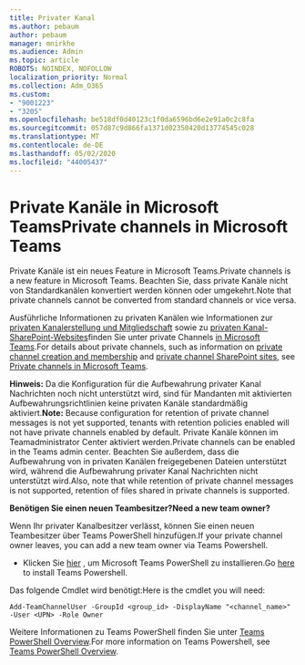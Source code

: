 ```yaml
---
title: Privater Kanal
ms.author: pebaum
author: pebaum
manager: mnirkhe
ms.audience: Admin
ms.topic: article
ROBOTS: NOINDEX, NOFOLLOW
localization_priority: Normal
ms.collection: Adm_O365
ms.custom:
- "9001223"
- "3205"
ms.openlocfilehash: be518df0d40123c1f0da6596bd6e2e91a0c2c8fa
ms.sourcegitcommit: 057d87c9d866fa1371d02350420d13774545c028
ms.translationtype: MT
ms.contentlocale: de-DE
ms.lasthandoff: 05/02/2020
ms.locfileid: "44005437"
---
```

# <a name="private-channels-in-microsoft-teams"></a><span data-ttu-id="1ff46-102">Private Kanäle in Microsoft Teams</span><span class="sxs-lookup"><span data-stu-id="1ff46-102">Private channels in Microsoft Teams</span></span>

<span data-ttu-id="1ff46-103">Private Kanäle ist ein neues Feature in Microsoft Teams.</span><span class="sxs-lookup"><span data-stu-id="1ff46-103">Private channels is a new feature in Microsoft Teams.</span></span> <span data-ttu-id="1ff46-104">Beachten Sie, dass private Kanäle nicht von Standardkanälen konvertiert werden können oder umgekehrt.</span><span class="sxs-lookup"><span data-stu-id="1ff46-104">Note that private channels cannot be converted from standard channels or vice versa.</span></span>

<span data-ttu-id="1ff46-105">Ausführliche Informationen zu privaten Kanälen wie Informationen zur [privaten Kanalerstellung und Mitgliedschaft](https://docs.microsoft.com/MicrosoftTeams/private-channels#private-channel-creation-and-membership) sowie zu [privaten Kanal-SharePoint-Websites](https://docs.microsoft.com/MicrosoftTeams/private-channels#private-channel-sharepoint-sites)finden Sie unter private Channels [in Microsoft Teams](https://docs.microsoft.com/MicrosoftTeams/private-channels).</span><span class="sxs-lookup"><span data-stu-id="1ff46-105">For details about private channels, such as information on [private channel creation and membership](https://docs.microsoft.com/MicrosoftTeams/private-channels#private-channel-creation-and-membership) and [private channel SharePoint sites](https://docs.microsoft.com/MicrosoftTeams/private-channels#private-channel-sharepoint-sites), see [Private channels in Microsoft Teams](https://docs.microsoft.com/MicrosoftTeams/private-channels).</span></span> 

<span data-ttu-id="1ff46-106">**Hinweis:** Da die Konfiguration für die Aufbewahrung privater Kanal Nachrichten noch nicht unterstützt wird, sind für Mandanten mit aktivierten Aufbewahrungsrichtlinien keine privaten Kanäle standardmäßig aktiviert.</span><span class="sxs-lookup"><span data-stu-id="1ff46-106">**Note:** Because configuration for retention of private channel messages is not yet supported, tenants with retention policies enabled will not have private channels enabled by default.</span></span> <span data-ttu-id="1ff46-107">Private Kanäle können im Teamadministrator Center aktiviert werden.</span><span class="sxs-lookup"><span data-stu-id="1ff46-107">Private channels can be enabled in the Teams admin center.</span></span> <span data-ttu-id="1ff46-108">Beachten Sie außerdem, dass die Aufbewahrung von in privaten Kanälen freigegebenen Dateien unterstützt wird, während die Aufbewahrung privater Kanal Nachrichten nicht unterstützt wird.</span><span class="sxs-lookup"><span data-stu-id="1ff46-108">Also, note that while retention of private channel messages is not supported, retention of files shared in private channels is supported.</span></span>

<span data-ttu-id="1ff46-109">**Benötigen Sie einen neuen Teambesitzer?**</span><span class="sxs-lookup"><span data-stu-id="1ff46-109">**Need a new team owner?**</span></span>

<span data-ttu-id="1ff46-110">Wenn Ihr privater Kanalbesitzer verlässt, können Sie einen neuen Teambesitzer über Teams PowerShell hinzufügen.</span><span class="sxs-lookup"><span data-stu-id="1ff46-110">If your private channel owner leaves, you can add a new team owner via Teams Powershell.</span></span>


- <span data-ttu-id="1ff46-111">Klicken Sie [hier](https://www.powershellgallery.com/packages/MicrosoftTeams/1.0.6) , um Microsoft Teams PowerShell zu installieren.</span><span class="sxs-lookup"><span data-stu-id="1ff46-111">Go [here](https://www.powershellgallery.com/packages/MicrosoftTeams/1.0.6) to install Teams Powershell.</span></span>

<span data-ttu-id="1ff46-112">Das folgende Cmdlet wird benötigt:</span><span class="sxs-lookup"><span data-stu-id="1ff46-112">Here is the cmdlet you will need:</span></span>

`
    Add-TeamChannelUser -GroupId <group_id> -DisplayName "<channel_name>" -User <UPN> -Role Owner
`

<span data-ttu-id="1ff46-113">Weitere Informationen zu Teams PowerShell finden Sie unter [Teams PowerShell Overview](https://docs.microsoft.com/microsoftteams/teams-powershell-overview).</span><span class="sxs-lookup"><span data-stu-id="1ff46-113">For more information on Teams Powershell, see [Teams PowerShell Overview](https://docs.microsoft.com/microsoftteams/teams-powershell-overview).</span></span>
